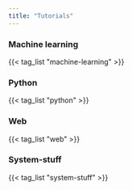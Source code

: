 ```yaml
---
title: "Tutorials"
---
```


### Machine learning
{{< tag_list "machine-learning" >}}

### Python
{{< tag_list "python" >}}

### Web
{{< tag_list "web" >}}

### System-stuff
{{< tag_list "system-stuff" >}}
